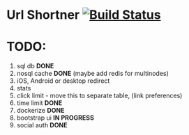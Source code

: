 # Url Shortner [![Build Status](https://drone.galayko.rocks/api/badges/ngalayko/url_shortner/status.svg)](https://drone.galayko.rocks/ngalayko/url_shortner)

# TODO:

1) sql db **DONE**
2) nosql cache **DONE** (maybe add redis for multinodes)
3) iOS, Android or desktop redirect
4) stats 
5) click limit - move this to separate table, (link preferences)
6) time limit **DONE** 
7) dockerize **DONE**
8) bootstrap ui **IN PROGRESS**
9) social auth **DONE**
